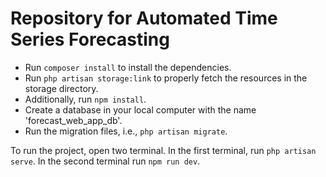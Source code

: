 # Repository for Automated Time Series Forecasting

-   Run `composer install` to install the dependencies.
-   Run `php artisan storage:link` to properly fetch the resources in the storage directory.
-   Additionally, run `npm install`.
-   Create a database in your local computer with the name 'forecast_web_app_db'.
-   Run the migration files, i.e., `php artisan migrate`.

To run the project, open two terminal. In the first terminal, run `php artisan serve`. In the second terminal run `npm run dev`.
